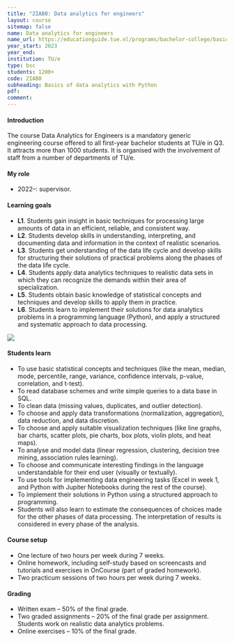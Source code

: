 ```yaml
---
title: "2IAB0: Data analytics for engineers"
layout: course
sitemap: false
name: Data analytics for engineers
name_url: https://educationguide.tue.nl/programs/bachelor-college/basic-courses/data-analytics-for-engineers/?L=2
year_start: 2023
year_end: 
institution: TU/e
type: bsc
students: 1200+
code: 2IAB0
subheading: Basics of data analytics with Python
pdf: 
comment: 
---
```

#### Introduction
The course Data Analytics for Engineers is a mandatory generic engineering course offered to all first-year bachelor students at TU/e in Q3. It attracts more than 1000 students. It is organised with the involvement of staff from a number of departments of TU/e.

#### My role
- 2022–: supervisor.

#### Learning goals
- **L1**. Students gain insight in basic techniques for processing large amounts of data in an efficient, reliable, and consistent way.
- **L2**. Students develop skills in understanding, interpreting, and documenting data and information in the context of realistic scenarios. 
- **L3**. Students get understanding of the data life cycle and develop skills for structuring their solutions of practical problems along the phases of the data life cycle. 
- **L4**. Students apply data analytics techniques to realistic data sets in which they can recognize the demands within their area of specialization. 
- **L5**. Students obtain basic knowledge of statistical concepts and techniques and develop skills to apply them in practice. 
- **L6**. Students learn to implement their solutions for data analytics problems in a programming language (Python), and apply a structured and systematic approach to data processing.

<img src="{{ site.url }}{{ site.baseurl }}/courses/2IAB0-structure.jpg" class="img-responsive"/>

#### Students learn
- To use basic statistical concepts and techniques (like the mean, median, mode, percentile, range, variance, confidence intervals, p-value, correlation, and t-test).
- To read database schemes and write simple queries to a data base in SQL.
- To clean data (missing values, duplicates, and outlier detection).
- To choose and apply data transformations (normalization, aggregation), data reduction, and data discretion. 
- To choose and apply suitable visualization techniques (like line graphs, bar charts, scatter plots, pie charts, box plots, violin plots, and heat maps).
- To analyse and model data (linear regression, clustering, decision tree mining, association rules learning).
- To choose and communicate interesting findings in the language understandable for their end user (visually or textually). 
- To use tools for implementing data engineering tasks (Excel in week 1, and Python with Jupiter Notebooks during the rest of the course). 
- To implement their solutions in Python using a structured approach to programming. 
- Students will also learn to estimate the consequences of choices made for the other phases of data processing. The interpretation of results is considered in every phase of the analysis.

#### Course setup
- One lecture of two hours per week during 7 weeks. 
- Online homework, including self-study based on screencasts and tutorials and exercises in OnCourse (part of graded homework). 
- Two practicum sessions of two hours per week during 7 weeks. 

#### Grading
- Written exam – 50% of the final grade.
- Two graded assignments – 20% of the final grade per assignment. Students work on realistic data analytics problems.
- Online exercises – 10% of the final grade. 